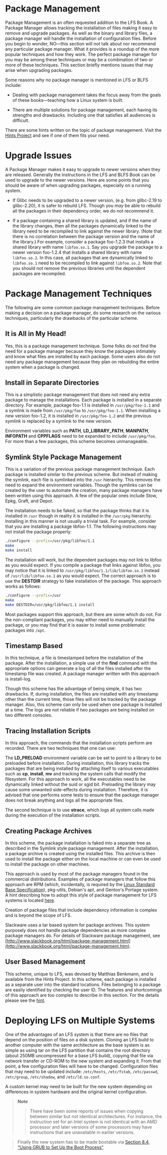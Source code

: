 # Package Management

Package Management is an often requested addition to the LFS Book. A Package Manager allows tracking the installation of files making it easy to remove and upgrade packages. As well as the binary and library files, a package manager will handle the installation of configuration files. Before you begin to wonder, NO—this section will not talk about nor recommend any particular package manager. What it provides is a roundup of the more popular techniques and how they work. The perfect package manager for you may be among these techniques or may be a combination of two or more of these techniques. This section briefly mentions issues that may arise when upgrading packages.

Some reasons why no package manager is mentioned in LFS or BLFS include:

- Dealing with package management takes the focus away from the goals of these books—teaching how a Linux system is built.

- There are multiple solutions for package management, each having its strengths and drawbacks. Including one that satisfies all audiences is difficult.

There are some hints written on the topic of package management. Visit the [Hints Project](http://www.linuxfromscratch.org/hints/list.html) and see if one of them fits your need.

# Upgrade Issues

A Package Manager makes it easy to upgrade to newer versions when they are released. Generally the instructions in the LFS and BLFS Book can be used to upgrade to the newer versions. Here are some points that you should be aware of when upgrading packages, especially on a running system.

- If Glibc needs to be upgraded to a newer version, (e.g. from glibc-2.19 to glibc-2.20), it is safer to rebuild LFS. Though you _may_ be able to rebuild all the packages in their dependency order, we do not recommend it.

- If a package containing a shared library is updated, and if the name of the library changes, then all the packages dynamically linked to the library need to be recompiled to link against the newer library. (Note that there is no correlation between the package version and the name of the library.) For example, consider a package foo-1.2.3 that installs a shared library with name `libfoo.so.1`. Say you upgrade the package to a newer version foo-1.2.4 that installs a shared library with name `libfoo.so.2`. In this case, all packages that are dynamically linked to `libfoo.so.1` need to be recompiled to link against `libfoo.so.2`. Note that you should not remove the previous libraries until the dependent packages are recompiled.

# Package Management Techniques

The following are some common package management techniques. Before making a decision on a package manager, do some research on the various techniques, particularly the drawbacks of the particular scheme.

## It is All in My Head!

Yes, this is a package management technique. Some folks do not find the need for a package manager because they know the packages intimately and know what files are installed by each package. Some users also do not need any package management because they plan on rebuilding the entire system when a package is changed.

## Install in Separate Directories

This is a simplistic package management that does not need any extra package to manage the installations. Each package is installed in a separate directory. For example, package foo-1.1 is installed in `/usr/pkg/foo-1.1` and a symlink is made from `/usr/pkg/foo` to `/usr/pkg/foo-1.1`. When installing a new version foo-1.2, it is installed in `/usr/pkg/foo-1.2` and the previous symlink is replaced by a symlink to the new version.

Environment variables such as **PATH**, **LD_LIBRARY_PATH**, **MANPATH**, **INFOPATH** and **CPPFLAGS** need to be expanded to include `/usr/pkg/foo`. For more than a few packages, this scheme becomes unmanageable.

## Symlink Style Package Management

This is a variation of the previous package management technique. Each package is installed similar to the previous scheme. But instead of making the symlink, each file is symlinked into the `/usr` hierarchy. This removes the need to expand the environment variables. Though the symlinks can be created by the user to automate the creation, many package managers have been written using this approach. A few of the popular ones include Stow, Epkg, Graft, and Depot.

The installation needs to be faked, so that the package thinks that it is installed in `/usr` though in reality it is installed in the `/usr/pkg` hierarchy. Installing in this manner is not usually a trivial task. For example, consider that you are installing a package libfoo-1.1. The following instructions may not install the package properly:

```sh
./configure --prefix=/usr/pkg/libfoo/1.1
make
make install
```

The installation will work, but the dependent packages may not link to libfoo as you would expect. If you compile a package that links against libfoo, you may notice that it is linked to `/usr/pkg/libfoo/1.1/lib/libfoo.so.1` instead of `/usr/lib/libfoo.so.1` as you would expect. The correct approach is to use the **DESTDIR** strategy to fake installation of the package. This approach works as follows:

```sh
./configure --prefix=/usr
make
make DESTDIR=/usr/pkg/libfoo/1.1 install
```

Most packages support this approach, but there are some which do not. For the non-compliant packages, you may either need to manually install the package, or you may find that it is easier to install some problematic packages into `/opt`.

## Timestamp Based

In this technique, a file is timestamped before the installation of the package. After the installation, a simple use of the **find** command with the appropriate options can generate a log of all the files installed after the timestamp file was created. A package manager written with this approach is install-log.

Though this scheme has the advantage of being simple, it has two drawbacks. If, during installation, the files are installed with any timestamp other than the current time, those files will not be tracked by the package manager. Also, this scheme can only be used when one package is installed at a time. The logs are not reliable if two packages are being installed on two different consoles.

## Tracing Installation Scripts

In this approach, the commands that the installation scripts perform are recorded. There are two techniques that one can use:

The **LD_PRELOAD** environment variable can be set to point to a library to be preloaded before installation. During installation, this library tracks the packages that are being installed by attaching itself to various executables such as **cp**, **install**, **mv** and tracking the system calls that modify the filesystem. For this approach to work, all the executables need to be dynamically linked without the suid or sgid bit. Preloading the library may cause some unwanted side-effects during installation. Therefore, it is advised that one performs some tests to ensure that the package manager does not break anything and logs all the appropriate files.

The second technique is to use **strace**, which logs all system calls made during the execution of the installation scripts.

## Creating Package Archives

In this scheme, the package installation is faked into a separate tree as described in the Symlink style package management. After the installation, a package archive is created using the installed files. This archive is then used to install the package either on the local machine or can even be used to install the package on other machines.

This approach is used by most of the package managers found in the commercial distributions. Examples of package managers that follow this approach are RPM (which, incidentally, is required by the [Linux Standard Base Specification](http://refspecs.linuxfoundation.org/lsb.shtml)), pkg-utils, Debian's apt, and Gentoo's Portage system. A hint describing how to adopt this style of package management for LFS systems is located [here](http://www.linuxfromscratch.org/hints/downloads/files/fakeroot.txt).

Creation of package files that include dependency information is complex and is beyond the scope of LFS.

Slackware uses a tar based system for package archives. This system purposely does not handle package dependencies as more complex package managers do. For details of Slackware package management, see [http://www.slackbook.org/html/package-management.html](http://www.slackbook.org/html/package-management.htm).

## User Based Management

This scheme, unique to LFS, was devised by Matthias Benkmann, and is available from the Hints Project. In this scheme, each package is installed as a separate user into the standard locations. Files belonging to a package are easily identified by checking the user ID. The features and shortcomings of this approach are too complex to describe in this section. For the details please see the [hint](http://www.linuxfromscratch.org/hints/downloads/files/more_control_and_pkg_man.txt).

# Deploying LFS on Multiple Systems

One of the advantages of an LFS system is that there are no files that depend on the position of files on a disk system. Cloning an LFS build to another computer with the same architecture as the base system is as simple as using tar on the LFS partition that contains the root directory (about 250MB uncompressed for a base LFS build), copying that file via network transfer or CD-ROM to the new system and expanding it. From that point, a few configuration files will have to be changed. Configuration files that may need to be updated include: `/etc/hosts`, `/etc/fstab`, `/etc/passwd`, `/etc/group`, `/etc/shadow`, and `/etc/ld.so.conf`.

A custom kernel may need to be built for the new system depending on differences in system hardware and the original kernel configuration.

> **Note**
>
> > There have been some reports of issues when copying between similar but not identical architectures. For instance, the instruction set for an Intel system is not identical with an AMD processor and later versions of some processors may have instructions that are unavailable in earlier versions.

> Finally the new system has to be made bootable via [Section 8.4, “Using GRUB to Set Up the Boot Process”](../08-Making-the-LFS-System-Bootable/04-Using-GRUB-to-Set-Up-the-Boot-Process.md).

